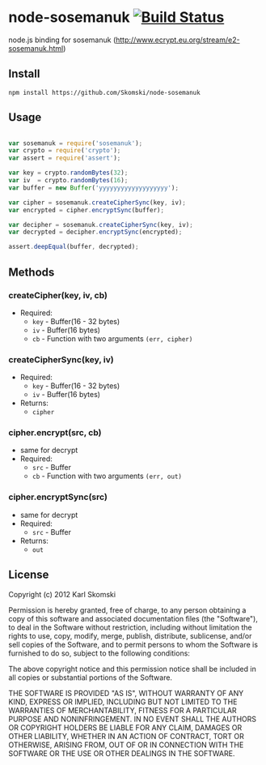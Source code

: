 # node-sosemanuk [![Build Status](https://secure.travis-ci.org/Skomski/node-sosemanuk.png?branch=unstable)](http://travis-ci.org/Skomski/node-sosemanuk)

node.js binding for sosemanuk (<http://www.ecrypt.eu.org/stream/e2-sosemanuk.html>)

## Install

```
npm install https://github.com/Skomski/node-sosemanuk
```

## Usage

```javascript

var sosemanuk = require('sosemanuk');
var crypto = require('crypto');
var assert = require('assert');

var key = crypto.randomBytes(32);
var iv  = crypto.randomBytes(16);
var buffer = new Buffer('yyyyyyyyyyyyyyyyyyy');

var cipher = sosemanuk.createCipherSync(key, iv);
var encrypted = cipher.encryptSync(buffer);

var decipher = sosemanuk.createCipherSync(key, iv);
var decrypted = decipher.encryptSync(encrypted);

assert.deepEqual(buffer, decrypted);
```

## Methods


### createCipher(key, iv, cb)
  * Required:
    * `key` - Buffer(16 - 32 bytes)
    * `iv` - Buffer(16 bytes)
    * `cb` - Function with two arguments `(err, cipher)`

### createCipherSync(key, iv)
  * Required:
    * `key` - Buffer(16 - 32 bytes)
    * `iv` - Buffer(16 bytes)
  * Returns:
    * `cipher`

### cipher.encrypt(src, cb)
  * same for decrypt
  * Required:
    * `src` - Buffer
    * `cb` - Function with two arguments `(err, out)`

### cipher.encryptSync(src)
  * same for decrypt
  * Required:
    * `src` - Buffer
  * Returns:
    * `out`

## License

Copyright (c) 2012 Karl Skomski

Permission is hereby granted, free of charge, to any person obtaining a copy of this software and associated documentation files (the "Software"), to deal in the Software without restriction, including without limitation the rights to use, copy, modify, merge, publish, distribute, sublicense, and/or sell copies of the Software, and to permit persons to whom the Software is furnished to do so, subject to the following conditions:

The above copyright notice and this permission notice shall be included in all copies or substantial portions of the Software.

THE SOFTWARE IS PROVIDED "AS IS", WITHOUT WARRANTY OF ANY KIND, EXPRESS OR IMPLIED, INCLUDING BUT NOT LIMITED TO THE WARRANTIES OF MERCHANTABILITY, FITNESS FOR A PARTICULAR PURPOSE AND NONINFRINGEMENT. IN NO EVENT SHALL THE AUTHORS OR COPYRIGHT HOLDERS BE LIABLE FOR ANY CLAIM, DAMAGES OR OTHER LIABILITY, WHETHER IN AN ACTION OF CONTRACT, TORT OR OTHERWISE, ARISING FROM, OUT OF OR IN CONNECTION WITH THE SOFTWARE OR THE USE OR OTHER DEALINGS IN THE SOFTWARE.
